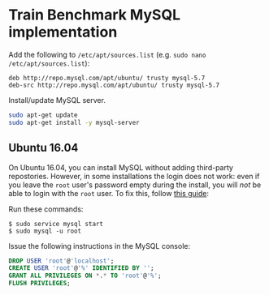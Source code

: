 # Train Benchmark MySQL implementation

Add the following to `/etc/apt/sources.list` (e.g. `sudo nano /etc/apt/sources.list`):

```
deb http://repo.mysql.com/apt/ubuntu/ trusty mysql-5.7
deb-src http://repo.mysql.com/apt/ubuntu/ trusty mysql-5.7
```

Install/update MySQL server.

```bash
sudo apt-get update
sudo apt-get install -y mysql-server
```

## Ubuntu 16.04

On Ubuntu 16.04, you can install MySQL without adding third-party repostories. However, in some installations the login does not work: even if you leave the `root` user's password empty during the install, you will *not* be able to login with the `root` user. To fix this, follow [this guide](http://askubuntu.com/a/784347/415610):

Run these commands:

```
$ sudo service mysql start
$ sudo mysql -u root
```

Issue the following instructions in the MySQL console:

```sql
DROP USER 'root'@'localhost';
CREATE USER 'root'@'%' IDENTIFIED BY '';
GRANT ALL PRIVILEGES ON *.* TO 'root'@'%';
FLUSH PRIVILEGES;
```
